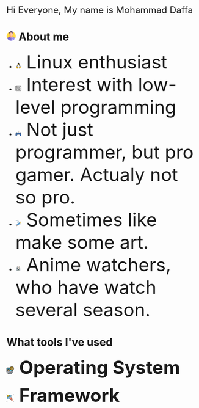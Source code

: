 <font size=5>
    Hi Everyone, My name is Mohammad Daffa
</font>


# <img src="./Icons/man.png" width="25" height="25"/> About me
- <font size="9">
    <img src="./Icons/linux.png" width="15" height="15"/>
    Linux enthusiast
  </font>
- <font size="9">
    <img src="./Icons/binary.png" width="15" height="15"/>
    Interest with low-level programming
  </font>
- <font size="9">
    <img src="./Icons/gaming.png" width="15" height="15"/>
    Not just programmer, but pro gamer. Actualy not so pro.
  </font>
- <font size="9">
    <img src="./Icons/pencil.png" width="15" height="15"/>
    Sometimes like make some art.
  </font>
- <font size="9">
    <img src="./Icons/ghost.png" width="15" height="15"/>
    Anime watchers, who have watch several season.
  </font>

# What tools I've used

<font size="15"><img src="./Icons/OS.png" width="20" heigth="20"/> **Operating System**</font>

<font size="15"><img src="./Icons/framework.png" width="20" heigth="20"/> **Framework**</font>